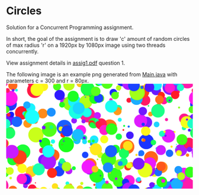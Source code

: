 # Circles
Solution for a Concurrent Programming assignment.

In short, the goal of the assignment is to draw 'c' amount of random circles of max radius 'r' on a 1920px by 1080px image using two threads concurrently.

View assignment details in [assig1.pdf](assig1.pdf) question 1.

The following image is an example png generated from [Main.java](/src/Main.java) with parameters c = 300 and r = 80px.
![Random Circles](circles.png)
